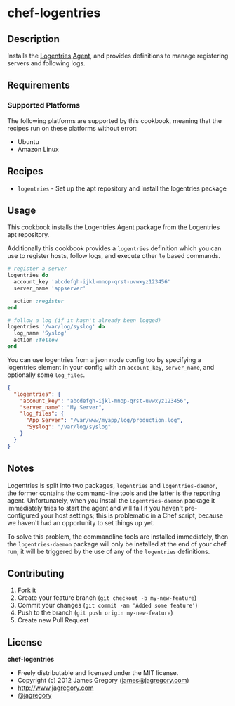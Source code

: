 # chef-logentries

## Description

Installs the [Logentries](http://logentries.com) [Agent](http://logentries.com/doc/agent/), and provides definitions to manage registering servers and following logs.

## Requirements

### Supported Platforms

The following platforms are supported by this cookbook, meaning that the recipes run on these platforms without error:

* Ubuntu
* Amazon Linux

## Recipes

* `logentries` - Set up the apt repository and install the logentries package

## Usage

This cookbook installs the Logentries Agent package from the Logentries apt repository.

Additionally this cookbook provides a `logentries` definition which you can use to register hosts, follow logs, and execute other `le` based commands.

```ruby
# register a server
logentries do
  account_key 'abcdefgh-ijkl-mnop-qrst-uvwxyz123456'
  server_name 'appserver'

  action :register
end

# follow a log (if it hasn't already been logged)
logentries '/var/log/syslog' do
  log_name 'Syslog'
  action :follow
end
```

You can use logentries from a json node config too by specifying a logentries element in your config with an `account_key`, `server_name`, and optionally some `log_files`.

```json
{
  "logentries": {
    "account_key": "abcdefgh-ijkl-mnop-qrst-uvwxyz123456",
    "server_name": "My Server",
    "log_files": {
      "App Server": "/var/www/myapp/log/production.log",
      "Syslog": "/var/log/syslog"
    }
  }
}
```

## Notes

Logentries is split into two packages, `logentries` and `logentries-daemon`, the former contains the command-line tools and the latter is the reporting agent. Unfortunately, when you install the `logentries-daemon` package it immediately tries to start the agent and will fail if you haven't pre-configured your host settings; this is problematic in a Chef script, because we haven't had an opportunity to set things up yet.

To solve this problem, the commandline tools are installed immediately, then the `logentries-daemon` package will only be installed at the end of your chef run; it will be triggered by the use of any of the `logentries` definitions.

## Contributing

1. Fork it
2. Create your feature branch (`git checkout -b my-new-feature`)
3. Commit your changes (`git commit -am 'Added some feature'`)
4. Push to the branch (`git push origin my-new-feature`)
5. Create new Pull Request

## License

**chef-logentries**

* Freely distributable and licensed under the MIT license.
* Copyright (c) 2012 James Gregory (james@jagregory.com)
* http://www.jagregory.com
* [@jagregory](http://twitter.com/jagregory)

